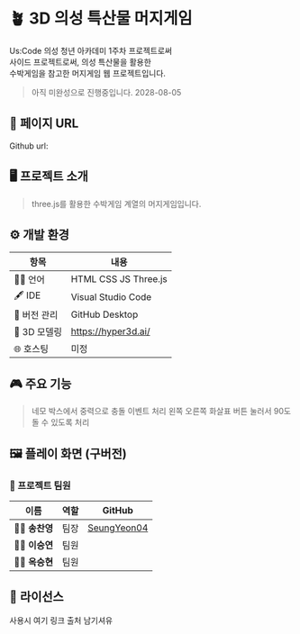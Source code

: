 # 🪴 3D 의성 특산물 머지게임 

Us:Code 의성 청년 아카데미 1주차 프로젝트로써  
사이드 프로젝트로써, 의성 특산물을 활용한  
수박게임을 참고한 머지게임 웹 프로젝트입니다.  
> 아직 미완성으로 진행중입니다. 2028-08-05  
  
## 🔗 페이지 URL 
Github url:  
  
## 🖥️ 프로젝트 소개

> three.js를 활용한 수박게임 계열의 머지게임입니다.  
  
## ⚙️ 개발 환경

| 항목            | 내용                      |
|-----------------|---------------------------|
| 🧑‍💻 언어       | HTML CSS JS Three.js |
| 🖋 IDE          | Visual Studio Code |
| 📁 버전 관리    | GitHub Desktop |
| 🧩 3D 모델링   | https://hyper3d.ai/ |
| 🌐 호스팅 | 미정 | 
  
## 🎮 주요 기능

> 네모 박스에서 중력으로 충돌 이벤트 처리
> 왼쪽 오른쪽 화살표 버튼 눌러서 90도 돌 수 있도록 처리  
  
## 🖼️ 플레이 화면 (구버전)
  
### 🌱 프로젝트 팀원 

| 이름       | 역할                | GitHub |
|------------|---------------------|---------|
| 👩‍💻 **송찬영** | 팀장 | [SeungYeon04](https://github.com/SeungYeon04) |
| 👩‍💻 **이승연** | 팀원 | | 
| 👩‍💻 **옥승현** | 팀원 | | 
    
## 📜 라이선스

사용시 여기 링크 출처 남기셔유  

